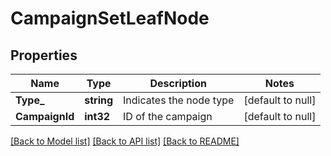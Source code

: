 # CampaignSetLeafNode

## Properties
Name | Type | Description | Notes
------------ | ------------- | ------------- | -------------
**Type_** | **string** | Indicates the node type | [default to null]
**CampaignId** | **int32** | ID of the campaign | [default to null]

[[Back to Model list]](../README.md#documentation-for-models) [[Back to API list]](../README.md#documentation-for-api-endpoints) [[Back to README]](../README.md)


